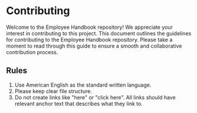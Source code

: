 # Contributing

Welcome to the Employee Handbook repository!
We appreciate your interest in contributing to this project.
This document outlines the guidelines for contributing to the Employee Handbook repository.
Please take a moment to read through this guide to ensure a smooth and collaborative contribution process.


## Rules

1. Use American English as the standard written language.
1. Please keep clear file structure.
1. Do not create links like "here" or "click here". All links should have relevant anchor text that describes what they link to.
